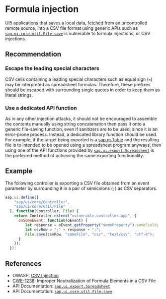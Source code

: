 # Formula injection

UI5 applications that saves a local data, fetched from an uncontrolled remote source, into a CSV file format using generic APIs such as [`sap.ui.core.util.File.save`](https://sapui5.hana.ondemand.com/sdk/#/api/sap.ui.core.util.File%23methods/sap.ui.core.util.File.save) is vulnerable to formula injections, or CSV injections.

## Recommendation

### Escape the leading special characters

CSV cells containing a leading special characters such as equal sign (`=`) may be interpreted as spreadsheet formulas. Therefore, these prefixes should be escaped with surrounding single quotes in order to keep them as literal strings.

### Use a dedicated API function

As in any other injection attacks, it should not be encouraged to assemble the contents manually using string concatenation then pass it onto a generic file-saving function, even if sanitizers are to be used, since it is an error-prone process. Instead, a dedicated library function should be used. For example, if the target being exported is a [sap.m.Table](https://sapui5.hana.ondemand.com/sdk/#/api/sap.m.Table) and the resulting file is to intended to be opened using a spreadsheet program anyways, then using one of the API functions provided by [`sap.ui.export.Spreadsheet`](https://sapui5.hana.ondemand.com/#/entity/sap.ui.export.Spreadsheet) is the preferred method of achieving the same exporting functionality.

## Example

The following controller is exporting a CSV file obtained from an event parameter by surrounding it in a pair of semicolons (`;`) as CSV separators.

``` javascript
sap.ui.define([
    "sap/ui/core/Controller",
    "sap/ui/core/util/File"
  ], function(Controller, File) {
    return Controller.extend("vulnerable.controller.app", {
      onSomeEvent: function(oEvent) {
         let response = oEvent.getProperty("someProperty").someField;
         let csvRow = ";" + response + ";";
         File.save(csvRow, "someFile", "csv", "text/csv", "utf-8");
      }
    });
  });
```

## References

- OWASP: [CSV Injection](https://owasp.org/www-community/attacks/CSV_Injection)
- [CWE-1236](https://cwe.mitre.org/data/definitions/1236.html): Improper Neutralization of Formula Elements in a CSV File
- API Documentation: [`sap.ui.export.Spreadsheet`](https://sapui5.hana.ondemand.com/#/entity/sap.ui.export.Spreadsheet)
- API Documentation: [`sap.ui.core.util.File.save`](https://sapui5.hana.ondemand.com/sdk/#/api/sap.ui.core.util.File%23methods/sap.ui.core.util.File.save)
